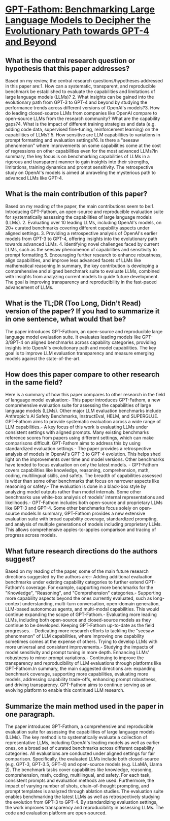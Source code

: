 # [GPT-Fathom: Benchmarking Large Language Models to Decipher the   Evolutionary Path towards GPT-4 and Beyond](https://arxiv.org/abs/2309.16583)

## What is the central research question or hypothesis that this paper addresses?

Based on my review, the central research questions/hypotheses addressed in this paper are:1. How can a systematic, transparent, and reproducible benchmark be established to evaluate the capabilities and limitations of large language models (LLMs)? 2. What insights can be gained into the evolutionary path from GPT-3 to GPT-4 and beyond by studying the performance trends across different versions of OpenAI's models?3. How do leading closed-source LLMs from companies like OpenAI compare to open-source LLMs from the research community? What are the capability gaps?4. What is the impact of different training strategies and data (e.g. adding code data, supervised fine-tuning, reinforcement learning) on the capabilities of LLMs? 5. How sensitive are LLM capabilities to variations in prompt formatting and evaluation settings?6. Is there a "seesaw phenomenon" where improvements on some capabilities come at the cost of regressions on other capabilities even for the most advanced LLMs?In summary, the key focus is on benchmarking capabilities of LLMs in a rigorous and transparent manner to gain insights into their strengths, limitations, training dynamics and prompt sensitivity. The retrospective study on OpenAI's models is aimed at unraveling the mysterious path to advanced LLMs like GPT-4.


## What is the main contribution of this paper?

Based on my reading of the paper, the main contributions seem to be:1. Introducing GPT-Fathom, an open-source and reproducible evaluation suite for systematically assessing the capabilities of large language models (LLMs). 2. Evaluating over 10 leading LLMs, including OpenAI's models, on 20+ curated benchmarks covering different capability aspects under aligned settings. 3. Providing a retrospective analysis of OpenAI's earlier models from GPT-3 to GPT-4, offering insights into the evolutionary path towards advanced LLMs. 4. Identifying novel challenges faced by current LLMs, such as the seesaw phenomenon of capabilities and sensitivity to prompt formatting.5. Encouraging further research to enhance robustness, align capabilities, and improve less advanced facets of LLMs like mathematical reasoning.In summary, the key contribution is developing a comprehensive and aligned benchmark suite to evaluate LLMs, combined with insights from analyzing current models to guide future development. The goal is improving transparency and reproducibility in the fast-paced advancement of LLMs.


## What is the TL;DR (Too Long, Didn't Read) version of the paper? If you had to summarize it in one sentence, what would that be?

The paper introduces GPT-Fathom, an open-source and reproducible large language model evaluation suite. It evaluates leading models like GPT-3/GPT-4 on aligned benchmarks across capability categories, providing insights into OpenAI's evolutionary path and model capabilities. The key goal is to improve LLM evaluation transparency and measure emerging models against the state-of-the-art.


## How does this paper compare to other research in the same field?

Here is a summary of how this paper compares to other research in the field of language model evaluation:- This paper introduces GPT-Fathom, a new comprehensive evaluation suite for assessing the capabilities of large language models (LLMs). Other major LLM evaluation benchmarks include Anthropic's AI Safety Benchmarks, InstructEval, HELM, and SUPERGLUE. GPT-Fathom aims to provide systematic evaluation across a wide range of LLM capabilities.- A key focus of this work is evaluating LLMs under consistent settings with aligned prompts. Many existing benchmarks reference scores from papers using different settings, which can make comparisons difficult. GPT-Fathom aims to address this by using standardized evaluation settings.- The paper provides a retrospective analysis of models in OpenAI's GPT-3 to GPT-4 evolution. This helps shed light on the improvements over time and model versions. Other benchmarks have tended to focus evaluation on only the latest models. - GPT-Fathom covers capabilities like knowledge, reasoning, comprehension, math, coding, multilingual skills, and safety. The breadth of capabilities assessed is wider than some other benchmarks that focus on narrower aspects like reasoning or safety.- The evaluation is done in a black-box style by analyzing model outputs rather than model internals. Some other benchmarks use white-box analysis of models' internal representations and likelihoods.- GPT-Fathom includes both open-source and proprietary LLMs like GPT-3 and GPT-4. Some other benchmarks focus solely on open-source models.In summary, GPT-Fathom provides a new extensive evaluation suite with broad capability coverage, standardized prompting, and analysis of multiple generations of models including proprietary LLMs. This allows comprehensive apples-to-apples comparison and tracing of progress across models.


## What future research directions do the authors suggest?

Based on my reading of the paper, some of the main future research directions suggested by the authors are:- Adding additional evaluation benchmarks under existing capability categories to further extend GPT-Fathom's coverage. For example, supporting more benchmarks for the "Knowledge", "Reasoning", and "Comprehension" categories.- Supporting more capability aspects beyond the ones currently evaluated, such as long-context understanding, multi-turn conversation, open-domain generation, LLM-based autonomous agents, and multi-modal capabilities. This would continue expanding the scope of GPT-Fathom.- Evaluating more leading LLMs, including both open-source and closed-source models as they continue to be developed. Keeping GPT-Fathom up-to-date as the field progresses. - Dedicating more research efforts to tackling the "seesaw phenomenon" of LLM capabilities, where improving one capability sometimes comes at the expense of others. Trying to develop LLMs with more universal and consistent improvements.- Studying the impacts of model sensitivity and prompt tuning in more depth. Enhancing LLMs' robustness to minor prompt variations.- Continuing to improve the transparency and reproducibility of LLM evaluations through platforms like GPT-Fathom.In summary, the main suggested directions are: expanding benchmark coverage, supporting more capabilities, evaluating more models, addressing capability trade-offs, enhancing prompt robustness, and driving transparency. GPT-Fathom aims to continue serving as an evolving platform to enable this continued LLM research.


## Summarize the main method used in the paper in one paragraph.

The paper introduces GPT-Fathom, a comprehensive and reproducible evaluation suite for assessing the capabilities of large language models (LLMs). The key method is to systematically evaluate a collection of representative LLMs, including OpenAI's leading models as well as earlier ones, on a broad set of curated benchmarks across different capability categories. All evaluations are conducted under aligned settings for fair comparison. Specifically, the evaluated LLMs include both closed-source (e.g. GPT-3, GPT-3.5, GPT-4) and open-source models (e.g. LLaMA, Llama 2). The benchmark tasks cover capabilities like knowledge, reasoning, comprehension, math, coding, multilingual, and safety. For each task, consistent prompts and evaluation methods are used. Furthermore, the impact of varying number of shots, chain-of-thought prompting, and prompt templates is analyzed through ablation studies. The evaluation suite enables benchmarking the latest LLMs as well as retrospectively studying the evolution from GPT-3 to GPT-4. By standardizing evaluation settings, the work improves transparency and reproducibility in assessing LLMs. The code and evaluation platform are open-sourced.
